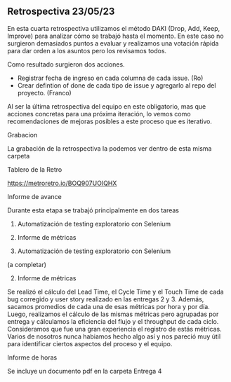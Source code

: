 ## Retrospectiva 23/05/23

En esta cuarta retrospectiva utilizamos el método DAKI (Drop, Add, Keep, Improve) para analizar cómo se trabajó hasta el momento. En este caso no surgieron demasiados puntos a evaluar y realizamos una votación rápida para dar orden a los asuntos pero los revisamos todos.

Como resultado surgieron dos acciones.

- Registrar fecha de ingreso en cada columna de cada issue. (Ro)
- Crear defintion of done de cada tipo de issue y agregarlo al repo del proyecto. (Franco)

Al ser la última retrospectiva del equipo en este obligatorio, mas que acciones concretas para una próxima iteración, lo vemos como recomendaciones de mejoras posibles
a este proceso que es iterativo.

Grabacion

La grabación de la retrospectiva la podemos ver dentro de esta misma carpeta

Tablero de la Retro

https://metroretro.io/BOQ907UOIQHX

Informe de avance

Durante esta etapa se trabajó principalmente en dos tareas
1. Automatización de testing exploratorio con Selenium 
2. Informe de métricas 

1. Automatización de testing exploratorio con Selenium 

(a completar)

2. Informe de métricas 

Se realizó el cálculo del Lead Time, el Cycle Time y el Touch Time de cada bug corregido y user story realizado en las entregas 2 y 3. Además, sacamos promedios
de cada una de esas métricas por hora y por día. Luego, realizamos el cálculo de las mismas métricas pero agrupadas por entrega y cálculamos la eficiencia del flujo 
y el throughput de cada ciclo. Consideramos que fue una gran experiencia el registro de estás métricas. Varios de nosotros nunca habiamos hecho algo así y nos pareció
muy útil para identificar ciertos aspectos del proceso y el equipo.


Informe de horas

Se incluye un documento pdf en la carpeta Entrega 4

